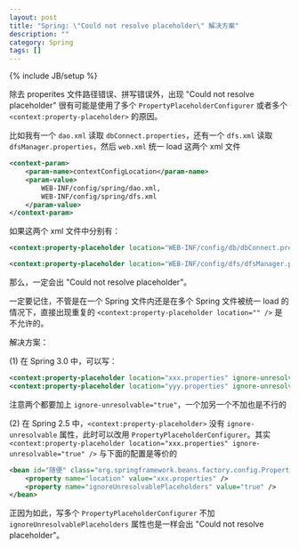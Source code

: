 ```yaml
---
layout: post
title: "Spring: \"Could not resolve placeholder\" 解决方案"
description: ""
category: Spring
tags: []
---
```

{% include JB/setup %}

除去 properites 文件路径错误、拼写错误外，出现 "Could not resolve placeholder" 很有可能是使用了多个 `PropertyPlaceholderConfigurer` 或者多个 `<context:property-placeholder>` 的原因。 

比如我有一个 `dao.xml` 读取 `dbConnect.properties`，还有一个 `dfs.xml` 读取 `dfsManager.properties`，然后 `web.xml` 统一 load 这两个 xml 文件

```xml
<context-param>  
	<param-name>contextConfigLocation</param-name>  
	<param-value>  
		WEB-INF/config/spring/dao.xml,   
		WEB-INF/config/spring/dfs.xml  
	</param-value>  
</context-param> 
```

如果这两个 xml 文件中分别有：

```xml
<context:property-placeholder location="WEB-INF/config/db/dbConnect.properties" />  
```

```xml
<context:property-placeholder location="WEB-INF/config/dfs/dfsManager.properties" />  
```

那么，一定会出 "Could not resolve placeholder"。

一定要记住，不管是在一个 Spring 文件内还是在多个 Spring 文件被统一 load 的情况下，直接出现重复的 `<context:property-placeholder location="" />` 是不允许的。

解决方案：

(1) 在 Spring 3.0 中，可以写：

```xml
<context:property-placeholder location="xxx.properties" ignore-unresolvable="true" />    
<context:property-placeholder location="yyy.properties" ignore-unresolvable="true" />   
```

注意两个都要加上 `ignore-unresolvable="true"`，一个加另一个不加也是不行的  

(2) 在 Spring 2.5 中，`<context:property-placeholder>` 没有 `ignore-unresolvable` 属性，此时可以改用 `PropertyPlaceholderConfigurer`。其实 `<context:property-placeholder location="xxx.properties" ignore-unresolvable="true" />` 与下面的配置是等价的

```xml
<bean id="随便" class="org.springframework.beans.factory.config.PropertyPlaceholderConfigurer">  
    <property name="location" value="xxx.properties" />  
    <property name="ignoreUnresolvablePlaceholders" value="true" />   
</bean> 
```

正因为如此，写多个 `PropertyPlaceholderConfigurer` 不加 `ignoreUnresolvablePlaceholders` 属性也是一样会出 "Could not resolve placeholder"。